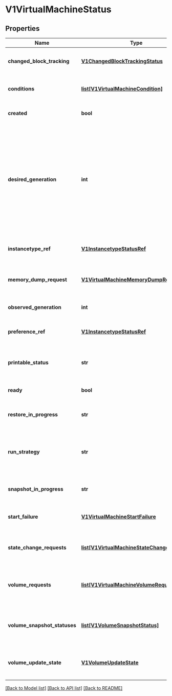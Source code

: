 # V1VirtualMachineStatus

## Properties
Name | Type | Description | Notes
------------ | ------------- | ------------- | -------------
**changed_block_tracking** | [**V1ChangedBlockTrackingStatus**](V1ChangedBlockTrackingStatus.md) | ChangedBlockTracking represents the status of the changedBlockTracking | [optional] 
**conditions** | [**list[V1VirtualMachineCondition]**](V1VirtualMachineCondition.md) | Hold the state information of the VirtualMachine and its VirtualMachineInstance | [optional] 
**created** | **bool** | Created indicates if the virtual machine is created in the cluster | [optional] 
**desired_generation** | **int** | DesiredGeneration is the generation which is desired for the VMI. This will be used in comparisons with ObservedGeneration to understand when the VMI is out of sync. This will be changed at the same time as ObservedGeneration to remove errors which could occur if Generation is updated through an Update() before ObservedGeneration in Status. | [optional] 
**instancetype_ref** | [**V1InstancetypeStatusRef**](V1InstancetypeStatusRef.md) | InstancetypeRef captures the state of any referenced instance type from the VirtualMachine | [optional] 
**memory_dump_request** | [**V1VirtualMachineMemoryDumpRequest**](V1VirtualMachineMemoryDumpRequest.md) | MemoryDumpRequest tracks memory dump request phase and info of getting a memory dump to the given pvc | [optional] 
**observed_generation** | **int** | ObservedGeneration is the generation observed by the vmi when started. | [optional] 
**preference_ref** | [**V1InstancetypeStatusRef**](V1InstancetypeStatusRef.md) | PreferenceRef captures the state of any referenced preference from the VirtualMachine | [optional] 
**printable_status** | **str** | PrintableStatus is a human readable, high-level representation of the status of the virtual machine | [optional] 
**ready** | **bool** | Ready indicates if the virtual machine is running and ready | [optional] 
**restore_in_progress** | **str** | RestoreInProgress is the name of the VirtualMachineRestore currently executing | [optional] 
**run_strategy** | **str** | RunStrategy tracks the last recorded RunStrategy used by the VM. This is needed to correctly process the next strategy (for now only the RerunOnFailure) | [optional] 
**snapshot_in_progress** | **str** | SnapshotInProgress is the name of the VirtualMachineSnapshot currently executing | [optional] 
**start_failure** | [**V1VirtualMachineStartFailure**](V1VirtualMachineStartFailure.md) | StartFailure tracks consecutive VMI startup failures for the purposes of crash loop backoffs | [optional] 
**state_change_requests** | [**list[V1VirtualMachineStateChangeRequest]**](V1VirtualMachineStateChangeRequest.md) | StateChangeRequests indicates a list of actions that should be taken on a VMI e.g. stop a specific VMI then start a new one. | [optional] 
**volume_requests** | [**list[V1VirtualMachineVolumeRequest]**](V1VirtualMachineVolumeRequest.md) | VolumeRequests indicates a list of volumes add or remove from the VMI template and hotplug on an active running VMI. | [optional] 
**volume_snapshot_statuses** | [**list[V1VolumeSnapshotStatus]**](V1VolumeSnapshotStatus.md) | VolumeSnapshotStatuses indicates a list of statuses whether snapshotting is supported by each volume. | [optional] 
**volume_update_state** | [**V1VolumeUpdateState**](V1VolumeUpdateState.md) | VolumeUpdateState contains the information about the volumes set updates related to the volumeUpdateStrategy | [optional] 

[[Back to Model list]](../README.md#documentation-for-models) [[Back to API list]](../README.md#documentation-for-api-endpoints) [[Back to README]](../README.md)


